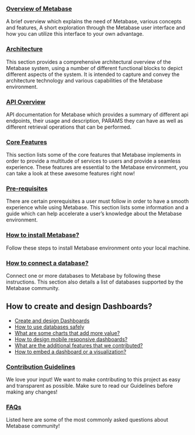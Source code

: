 ### [Overview of Metabase](overview.md)

A brief overview which explains the need of Metabase, various concepts and  features, A short exploration through the Metabase user interface and how you can utilize this interface to your own advantage.

### [Architecture](architecture.md)

This section provides a comprehensive architectural overview of the Metabase system, using a number of different functional blocks to depict different aspects of the system. It is intended to capture and convey the architecture technology and various capabilities of the Metabase environment.

### [API Overview](api-overview.md)

API documentation for Metabase which provides a summary of different api endpoints, their usage and description, PARAMS they can have as well as different retrieval operations that can be performed.

### [Core Features](https://github.com/Samagra-Development/metabase/blob/master/README.md#features)

This section lists some of the core features that Metabase implements in order to provide a multitude of services to users and provide a seamless experience. These features are essential to the Metabase environment, you can take a look at these awesome features right now!

### [Pre-requisites](https://www.metabase.com/docs/latest/developers-guide/build.html)

There are certain prerequisites a user must follow in order to have a smooth experience while using Metabase. This section lists some  information and a guide which can help accelerate a user’s knowledge about the Metabase environment.

### [How to install Metabase?](installation.md)

Follow these steps to install Metabase environment onto your local machine.

### [How to connect a database?](https://www.metabase.com/docs/latest/administration-guide/01-managing-databases.html#adding-a-database-connection)

Connect one or more databases to Metabase by following these instructions. This section also details a list of databases supported by the Metabase community.

## How to create and design Dashboards?

- [Create and design Dashboards](dashboards.md)
- [How to use databases safely](use-databases-safely.md)
- [What are some charts that add more value?](charts-that-add-value.md)
- [How to design mobile responsive dashboards?](mobile-responsive-dashboards.md)
- [What are the additional features that we contributed?](additional-features.md) 
- [How to embed a dashboard or a visualization?](embed-dashboard.md)

### [Contribution Guidelines](contribution-guidelines.md)
We love your input! We want to make contributing to this project as easy and transparent as possible. Make sure to read our Guidelines before making any changes!

### [FAQs](faq.md)

Listed here are some of the most commonly asked questions about Metabase community!